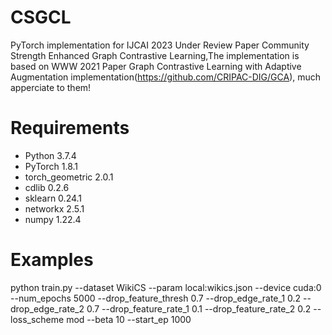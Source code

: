 # CSGCL
PyTorch implementation for IJCAI 2023 Under Review Paper Community Strength Enhanced Graph Contrastive Learning,The implementation is based on WWW 2021 Paper Graph Contrastive Learning with Adaptive Augmentation implementation(https://github.com/CRIPAC-DIG/GCA), much apperciate to them!
# Requirements
* Python 3.7.4
* PyTorch 1.8.1
* torch_geometric 2.0.1
* cdlib 0.2.6
* sklearn 0.24.1
* networkx 2.5.1
* numpy 1.22.4
# Examples
python train.py --dataset WikiCS --param local:wikics.json --device cuda:0 --num_epochs 5000 --drop_feature_thresh 0.7  --drop_edge_rate_1 0.2 --drop_edge_rate_2 0.7 --drop_feature_rate_1 0.1 --drop_feature_rate_2 0.2  --loss_scheme mod --beta 10 --start_ep 1000
